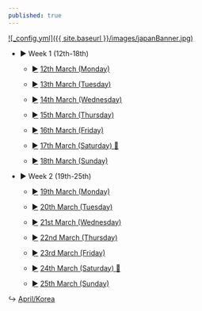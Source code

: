 ```yaml
---
published: true
---
```

<a href="/japan">![_config.yml]({{ site.baseurl }}/images/japanBanner.jpg)</a>

<div class="treeview">
    <ul>
        <li>
            <div><p><a class="sc">&#9658;</a>
                <a>Week 1 (12th-18th)</a></p></div>
            <ul>
                <li class="cl">
                    <div>
                        <p>
              <a href="/days/week1/12mar/" class="sc">&#9658;</a>
              <a href="/days/week1/12mar/">12th March (Monday)</a>
            </p>
          </div>
        </li>
         <li class="cl">
          <div>
            <p>
              <a href="/days/week1/13mar/" class="sc">&#9658;</a>
              <a href="/days/week1/13mar/">13th March (Tuesday)</a>
            </p>
          </div>
        </li>
                 <li class="cl">
          <div>
            <p>
              <a href="/days/week1/14mar/" class="sc">&#9658;</a>
              <a href="/days/week1/14mar/">14th March (Wednesday)</a>
            </p>
          </div>
        </li>
                 <li class="cl">
          <div>
            <p>
              <a href="/days/week1/15mar/" class="sc">&#9658;</a>
              <a href="/days/week1/15mar/">15th March (Thursday)</a>
            </p>
          </div>
        </li>
                                 <li class="cl">
          <div>
            <p>
              <a href="/days/week1/16mar/" class="sc">&#9658;</a>
              <a href="/days/week1/16mar/">16th March (Friday)</a>
            </p>
          </div>
        </li>
                                 <li class="cl">
          <div>
            <p>
              <a href="/days/week1/17mar/" class="sc">&#9658;</a>
              <a href="/days/week1/17mar/">17th March (Saturday) 🎂</a>
            </p>
          </div>
        </li>
                                 <li class="cl">
          <div>
            <p>
              <a href="/days/week1/18mar/" class="sc">&#9658;</a>
              <a href="/days/week1/18mar/">18th March (Sunday)</a>
            </p>
          </div>
        </li>
      </ul>
    </li>
  </ul>
</div>
<div class="treeview">
    <ul>
        <li>
            <div><p><a class="sc">&#9658;</a>
                <a>Week 2 (19th-25th)</a></p></div>
            <ul>
                <li class="cl">
                    <div>
                        <p>
              <a href="/days/week2/19mar/" class="sc">&#9658;</a>
              <a href="/days/week2/19mar/">19th March (Monday)</a>
            </p>
          </div>
        </li>
         <li class="cl">
          <div>
            <p>
              <a href="/days/week2/20mar/" class="sc">&#9658;</a>
              <a href="/days/week2/20mar/">20th March (Tuesday)</a>
            </p>
          </div>
        </li>
                 <li class="cl">
          <div>
            <p>
              <a href="/days/week2/21mar/" class="sc">&#9658;</a>
              <a href="/days/week2/21mar/">21st March (Wednesday)</a>
            </p>
          </div>
        </li>
                 <li class="cl">
          <div>
            <p>
              <a href="/days/week2/22mar/" class="sc">&#9658;</a>
              <a href="/days/week2/22mar/">22nd March (Thursday)</a>
            </p>
          </div>
        </li>
                                 <li class="cl">
          <div>
            <p>
              <a href="/days/week2/23mar/" class="sc">&#9658;</a>
              <a href="/days/week2/23mar/">23rd March (Friday)</a>
            </p>
          </div>
        </li>
                                 <li class="cl">
          <div>
            <p>
              <a href="/days/week2/24mar/" class="sc">&#9658;</a>
              <a href="/days/week2/24mar/">24th March (Saturday) 🎂</a>
            </p>
          </div>
        </li>
                                 <li class="cl">
          <div>
            <p>
              <a href="/days/week2/25mar/" class="sc">&#9658;</a>
              <a href="/days/week2/25mar/">25th March (Sunday)</a>
            </p>
          </div>
        </li>
      </ul>
    </li>
  </ul>
</div>

↪ [April/Korea](/korea)
